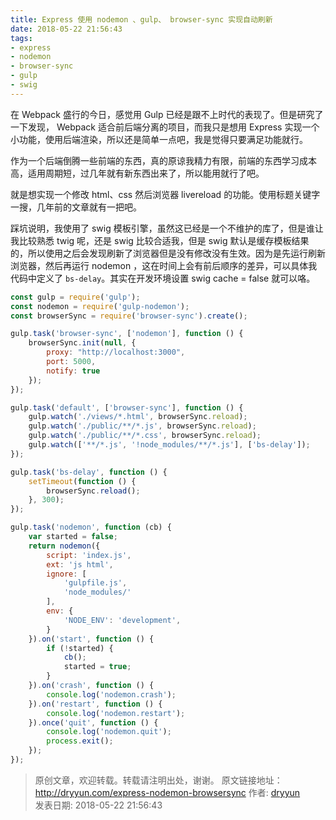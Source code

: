 ```yaml
---
title: Express 使用 nodemon 、gulp、 browser-sync 实现自动刷新
date: 2018-05-22 21:56:43
tags:
- express
- nodemon
- browser-sync
- gulp
- swig
---
```


在 Webpack 盛行的今日，感觉用 Gulp 已经是跟不上时代的表现了。但是研究了一下发现， Webpack 适合前后端分离的项目，而我只是想用 Express 实现一个小功能，使用后端渲染，所以还是简单一点吧，我是觉得只要满足功能就行。  

作为一个后端倒腾一些前端的东西，真的原谅我精力有限，前端的东西学习成本高，适用周期短，过几年就有新东西出来了，所以能用就行了吧。

就是想实现一个修改 html、css 然后浏览器 livereload 的功能。使用标题关键字一搜，几年前的文章就有一把吧。  

踩坑说明，我使用了 swig 模板引擎，虽然这已经是一个不维护的库了，但是谁让我比较熟悉 twig 呢，还是 swig 比较合适我，但是 swig 默认是缓存模板结果的，所以使用之后会发现刷新了浏览器但是没有修改没有生效。因为是先运行刷新浏览器，然后再运行 nodemon ，这在时间上会有前后顺序的差异，可以具体我代码中定义了 `bs-delay`。其实在开发环境设置 swig cache = false 就可以咯。

```javascript
const gulp = require('gulp');
const nodemon = require('gulp-nodemon');
const browserSync = require('browser-sync').create();

gulp.task('browser-sync', ['nodemon'], function () {
    browserSync.init(null, {
        proxy: "http://localhost:3000",
        port: 5000,
        notify: true
    });
});

gulp.task('default', ['browser-sync'], function () {
    gulp.watch('./views/*.html', browserSync.reload);
    gulp.watch('./public/**/*.js', browserSync.reload);
    gulp.watch('./public/**/*.css', browserSync.reload);
    gulp.watch(['**/*.js', '!node_modules/**/*.js'], ['bs-delay']);
});

gulp.task('bs-delay', function () {
    setTimeout(function () {
        browserSync.reload();
    }, 300);
});

gulp.task('nodemon', function (cb) {
    var started = false;
    return nodemon({
        script: 'index.js',
        ext: 'js html',
        ignore: [
            'gulpfile.js',
            'node_modules/'
        ],
        env: {
            'NODE_ENV': 'development',
        }
    }).on('start', function () {
        if (!started) {
            cb();
            started = true;
        }
    }).on('crash', function () {
        console.log('nodemon.crash');
    }).on('restart', function () {
        console.log('nodemon.restart');
    }).once('quit', function () {
        console.log('nodemon.quit');
        process.exit();
    });
});
```


>
> 原创文章，欢迎转载。转载请注明出处，谢谢。
> 原文链接地址：http://dryyun.com/express-nodemon-browsersync
> 作者: [dryyun](https://dryyun.com/)  
> 发表日期: 2018-05-22 21:56:43
>
